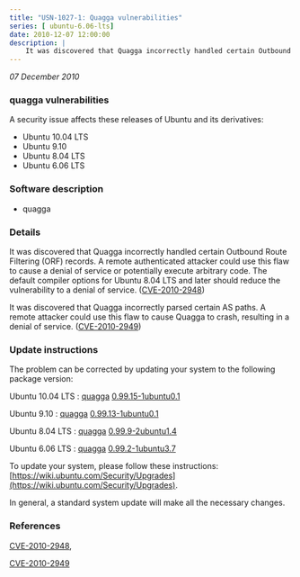 ```yaml
---
title: "USN-1027-1: Quagga vulnerabilities"
series: [ ubuntu-6.06-lts]
date: 2010-12-07 12:00:00
description: |
    It was discovered that Quagga incorrectly handled certain Outbound Route Filtering (ORF) records. A remote authenticated attacker could use this flaw to cause a denial of service or potentially execute arbitrary code. The default compiler options for Ubuntu 8.04 LTS and later should reduce the vulnerability to a denial of service. ([CVE-2010-2948](http://people.ubuntu.com/~ubuntu-security/cve/CVE-2010-2948))
--- 
```

 
 

*07 December 2010*

### quagga vulnerabilities

A security issue affects these releases of Ubuntu and its derivatives:

* Ubuntu 10.04 LTS
* Ubuntu 9.10
* Ubuntu 8.04 LTS
* Ubuntu 6.06 LTS

### Software description

* quagga 

### Details

It was discovered that Quagga incorrectly handled certain Outbound Route Filtering (ORF) records. A remote authenticated attacker could use this flaw to cause a denial of service or potentially execute arbitrary code. The default compiler options for Ubuntu 8.04 LTS and later should reduce the vulnerability to a denial of service. ([CVE-2010-2948](http://people.ubuntu.com/~ubuntu-security/cve/CVE-2010-2948))

It was discovered that Quagga incorrectly parsed certain AS paths. A remote attacker could use this flaw to cause Quagga to crash, resulting in a denial of service. ([CVE-2010-2949](http://people.ubuntu.com/~ubuntu-security/cve/CVE-2010-2949)) 

### Update instructions

The problem can be corrected by updating your system to the following package version:

Ubuntu 10.04 LTS
 : [quagga](https://launchpad.net/ubuntu/+source/quagga) <span> [0.99.15-1ubuntu0.1](https://launchpad.net/ubuntu/+source/quagga/0.99.15-1ubuntu0.1) </span> 

Ubuntu 9.10
 : [quagga](https://launchpad.net/ubuntu/+source/quagga) <span> [0.99.13-1ubuntu0.1](https://launchpad.net/ubuntu/+source/quagga/0.99.13-1ubuntu0.1) </span> 

Ubuntu 8.04 LTS
 : [quagga](https://launchpad.net/ubuntu/+source/quagga) <span> [0.99.9-2ubuntu1.4](https://launchpad.net/ubuntu/+source/quagga/0.99.9-2ubuntu1.4) </span> 

Ubuntu 6.06 LTS
 : [quagga](https://launchpad.net/ubuntu/+source/quagga) <span> [0.99.2-1ubuntu3.7](https://launchpad.net/ubuntu/+source/quagga/0.99.2-1ubuntu3.7) </span> 

To update your system, please follow these instructions: [https://wiki.ubuntu.com/Security/Upgrades](https://wiki.ubuntu.com/Security/Upgrades).

In general, a standard system update will make all the necessary changes. 

### References

 
 [CVE-2010-2948](http://people.ubuntu.com/~ubuntu-security/cve/CVE-2010-2948), 

 [CVE-2010-2949](http://people.ubuntu.com/~ubuntu-security/cve/CVE-2010-2949)
 

